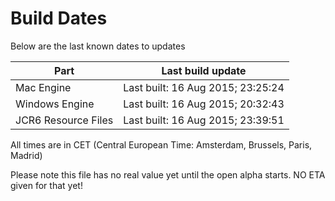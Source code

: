 # Build Dates

Below are the last known dates to updates

Part | Last build update
-----|-----
Mac Engine | Last built: 16 Aug 2015; 23:25:24
Windows Engine | Last built: 16 Aug 2015; 20:32:43
JCR6 Resource Files | Last built: 16 Aug 2015; 23:39:51
All times are in CET (Central European Time: Amsterdam, Brussels, Paris, Madrid)


Please note this file has no real value yet until the open alpha starts. NO ETA given for that yet!
